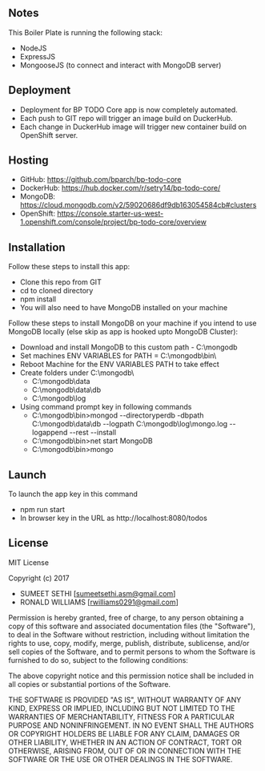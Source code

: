 ## Notes

This Boiler Plate is running the following stack:
-   NodeJS
-	ExpressJS
-   MongooseJS (to connect and interact with MongoDB server)


## Deployment
-   Deployment for BP TODO Core app is now completely automated. 
-   Each push to GIT repo will trigger an image build on DuckerHub. 
-   Each change in DuckerHub image will trigger new container build on OpenShift server.


## Hosting
-   GitHub: <https://github.com/bparch/bp-todo-core>
-   DockerHub: <https://hub.docker.com/r/setry14/bp-todo-core/>
-   MongoDB: <https://cloud.mongodb.com/v2/59020686df9db163054584cb#clusters>
-   OpenShift: <https://console.starter-us-west-1.openshift.com/console/project/bp-todo-core/overview>


## Installation

Follow these steps to install this app:
-   Clone this repo from GIT
-   cd to cloned directory
-   npm install
-   You will also need to have MongoDB installed on your machine

Follow these steps to install MongoDB on your machine if you intend to use MongoDB locally (else skip as app is hooked upto MongoDB Cluster):
-   Download and install MongoDB to this custom path - C:\mongodb
-   Set machines ENV VARIABLES for PATH = C:\mongodb\bin\
-   Reboot Machine for the ENV VARIABLES PATH to take effect
-   Create folders under C:\mongodb\
	-   C:\mongodb\data
	-   C:\mongodb\data\db
	-   C:\mongodb\log
-   Using command prompt key in following commands
	-   C:\mongodb\bin>mongod --directoryperdb -dbpath C:\mongodb\data\db --logpath C:\mongodb\log\mongo.log --logappend --rest --install
	-   C:\mongodb\bin>net start MongoDB
	-   C:\mongodb\bin>mongo


## Launch

To launch the app key in this command 
-	npm run start
-	In browser key in the URL as http://localhost:8080/todos


## License

MIT License

Copyright (c) 2017 
-   SUMEET SETHI [<sumeetsethi.asm@gmail.com>]
-   RONALD WILLIAMS [<rwilliams0291@gmail.com>]

Permission is hereby granted, free of charge, to any person obtaining a copy
of this software and associated documentation files (the "Software"), to deal
in the Software without restriction, including without limitation the rights
to use, copy, modify, merge, publish, distribute, sublicense, and/or sell
copies of the Software, and to permit persons to whom the Software is
furnished to do so, subject to the following conditions:

The above copyright notice and this permission notice shall be included in all
copies or substantial portions of the Software.

THE SOFTWARE IS PROVIDED "AS IS", WITHOUT WARRANTY OF ANY KIND, EXPRESS OR
IMPLIED, INCLUDING BUT NOT LIMITED TO THE WARRANTIES OF MERCHANTABILITY,
FITNESS FOR A PARTICULAR PURPOSE AND NONINFRINGEMENT. IN NO EVENT SHALL THE
AUTHORS OR COPYRIGHT HOLDERS BE LIABLE FOR ANY CLAIM, DAMAGES OR OTHER
LIABILITY, WHETHER IN AN ACTION OF CONTRACT, TORT OR OTHERWISE, ARISING FROM,
OUT OF OR IN CONNECTION WITH THE SOFTWARE OR THE USE OR OTHER DEALINGS IN THE
SOFTWARE.